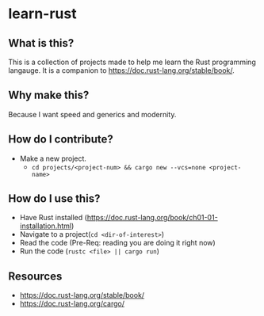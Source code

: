 # learn-rust

## What is this?

This is a collection of projects made to help me learn the Rust programming langauge. It is a companion to https://doc.rust-lang.org/stable/book/.

## Why make this?

Because I want speed and generics and modernity.

## How do I contribute?

- Make a new project.
	- `cd projects/<project-num> && cargo new --vcs=none <project-name>`

## How do I use this?

- Have Rust installed (https://doc.rust-lang.org/book/ch01-01-installation.html)
- Navigate to a project(`cd <dir-of-interest>`)
- Read the code (Pre-Req: reading you are doing it right now)
- Run the code (`rustc <file> || cargo run`)

## Resources

- https://doc.rust-lang.org/stable/book/
- https://doc.rust-lang.org/cargo/

